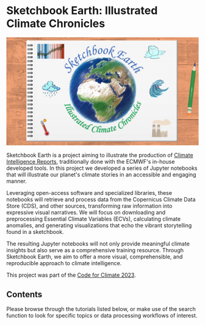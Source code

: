 # Sketchbook Earth: Illustrated Climate Chronicles
![Project logo](img/logo_full.png "Sketchbook Earth logo")

Sketchbook Earth is a project aiming to illustrate the production of [Climate Intelligence Reports](https://climate.copernicus.eu/climate-intelligence), 
traditionally done with the ECMWF's in-house developed tools. In this project we developed a series of Jupyter notebooks that will illustrate our planet's climate stories in an accessible and engaging manner.

Leveraging open-access software and specialized libraries, these notebooks will retrieve and process data from the Copernicus Climate Data Store (CDS), 
and other sources, transforming raw information into expressive visual narratives. We will focus on downloading and preprocessing Essential Climate 
Variables (ECVs), calculating climate anomalies, and generating visualizations that echo the vibrant storytelling found in a sketchbook. 

The resulting Jupyter notebooks will not only provide meaningful climate insights but also serve as a comprehensive training resource. 
Through Sketchbook Earth, we aim to offer a more visual, comprehensible, and reproducible approach to climate intelligence.

This project was part of the [Code for Climate 2023](https://codeforearth.ecmwf.int/).


## Contents
Please browse through the tutorials listed below, or make use of the search function to look for specific topics or data processing workflows of interest.

```{tableofcontents}
```